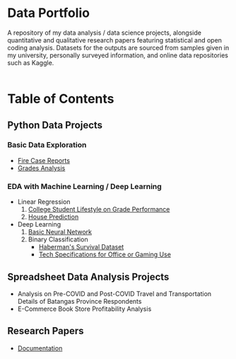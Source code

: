 <h1> Data Portfolio </h1>
A repository of my data analysis / data science projects, alongside quantitative and qualitative research papers featuring statistical and open coding analysis. Datasets for the outputs are sourced from samples given in my university, personally surveyed information, and online data repositories such as Kaggle.
<br /><br />
<h1 id="table-of-contents"> Table of Contents </h1>

<h2>Python Data Projects</h2>

<nav>
<h3> Basic Data Exploration </h3>

<ul>
  <li><a href="Python Data Projects\Basic Data Exploration\Fire Case Reports\fire_case_reports.md">Fire Case Reports</a></li>
  <li><a href="Python Data Projects\Basic Data Exploration\Grades\grades_analysis.md">Grades Analysis</a></li>
</ul>

<h3> EDA with Machine Learning / Deep Learning </h3>
<ul>
<li>Linear Regression 
  <ol>
    <li><a href="Python Data Projects\Machine Learning\Linear Regression\College Student Lifestyle on Grade Performance\college_lifestyle.md">College Student Lifestyle on Grade Performance</a></li>
    <li><a href="Python Data Projects\Machine Learning\Linear Regression\House Prediction\house_prediction.md">House Prediction</a></li>
  </ol>
</li>
<li>Deep Learning
  <ol>
    <li><a href="Python Data Projects\Machine Learning\Deep Learning\Basic Neural Network\basic_network.py">Basic Neural Network </a></li>
    <li>Binary Classification
      <ul>
        <li><a href="Python Data Projects\Machine Learning\Deep Learning\Binary Classification\Haberman's Survival Dataset\haberman_survival.md">Haberman's Survival Dataset</a></li>
        <li><a href="Python Data Projects\Machine Learning\Deep Learning\Binary Classification\Tech Specifications for Office or Gaming Use\tech_spec.md"> Tech Specifications for Office or Gaming Use</a></li>
      </ul>
    </li>
  </ol>
</li>
</ul>

</nav>

<h2>Spreadsheet Data Analysis Projects</h2>
<nav>
<ul>
  <li>Analysis on Pre-COVID and Post-COVID Travel and Transportation Details of Batangas Province Respondents</li>
  <li>E-Commerce Book Store Profitability Analysis</li>
</ul>
</nav>

<h2>Research Papers</h2>
<nav>
<ul>
  <li><a href="Research Papers\research_papers.md"> Documentation </a></li>
</ul>
</nav>
